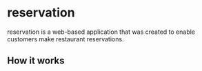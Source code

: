 # reservation
reservation is a web-based application that was created to enable customers make restaurant reservations.

## How it works
